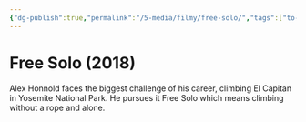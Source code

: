 ```yaml
---
{"dg-publish":true,"permalink":"/5-media/filmy/free-solo/","tags":["to-watch","фильм","#Documentary","#Adventure","#Sport"]}
---
```


# Free Solo (2018)
 
Alex Honnold faces the biggest challenge of his career, climbing El Capitan in Yosemite National Park. He pursues it Free Solo which means climbing without a rope and alone.

